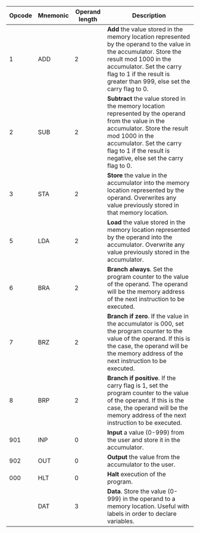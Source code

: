 
| Opcode | Mnemonic | Operand length | Description                                                                                                                                                                                                                                        |
| ------ | -------- | -------------- | -------------------------------------------------------------------------------------------------------------------------------------------------------------------------------------------------------------------------------------------------- |
| 1      | ADD      | 2              | **Add** the value stored in the memory location represented by the operand to the value in the accumulator. Store the result mod 1000 in the accumulator. Set the carry flag to 1 if the result is greater than 999, else set the carry flag to 0. |
| 2      | SUB      | 2              | **Subtract** the value stored in the memory location represented by the operand from the value in the accumulator. Store the result mod 1000 in the accumulator. Set the carry flag to 1 if the result is negative, else set the carry flag to 0.  |
| 3      | STA      | 2              | **Store** the value in the accumulator into the memory location represented by the operand. Overwrites any value previously stored in that memory location.                                                                                        |
| 5      | LDA      | 2              | **Load** the value stored in the memory location represented by the operand into the accumulator. Overwrite any value previously stored in the accumulator.                                                                                        |
| 6      | BRA      | 2              | **Branch always**. Set the program counter to the value of the operand. The operand will be the memory address of the next instruction to be executed.                                                                                             |
| 7      | BRZ      | 2              | **Branch if zero**. If the value in the accumulator is 000, set the program counter to the value of the operand. If this is the case, the operand will be the memory address of the next instruction to be executed.                               |
| 8      | BRP      | 2              | **Branch if positive**. If the carry flag is 1, set the program counter to the value of the operand. If this is the case, the operand will be the memory address of the next instruction to be executed.                                           |
| 901    | INP      | 0              | **Input** a value (0-999) from the user and store it in the accumulator.                                                                                                                                                                           |
| 902    | OUT      | 0              | **Output** the value from the accumulator to the user.                                                                                                                                                                                             |
| 000    | HLT      | 0              | **Halt** execution of the program.                                                                                                                                                                                                                 |
|        | DAT      | 3              | **Data**. Store the value (0-999) in the operand to a memory location. Useful with labels in order to declare variables.                                                                                                                           |
